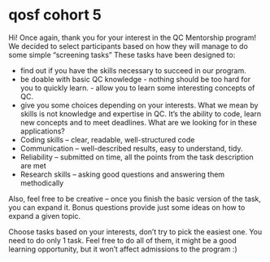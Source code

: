 # qosf cohort 5

Hi!
Once again, thank you for your interest in the QC Mentorship program!
We decided to select participants based on how they will manage to do some simple “screening tasks”
These tasks have been designed to:

- find out if you have the skills necessary to succeed in our program.
- be doable with basic QC knowledge - nothing should be too hard for you to quickly learn. - allow you to learn some interesting concepts of QC.
- give you some choices depending on your interests.
What we mean by skills is not knowledge and expertise in QC. It’s the ability to code, learn new concepts and to meet deadlines.
What are we looking for in these applications?
- Coding skills – clear, readable, well-structured code
- Communication – well-described results, easy to understand, tidy.
- Reliability – submitted on time, all the points from the task description are met
- Research skills – asking good questions and answering them methodically

Also, feel free to be creative – once you finish the basic version of the task, you can expand it. Bonus questions provide just some ideas on how to expand a given topic.

Choose tasks based on your interests, don’t try to pick the easiest one.
You need to do only 1 task. Feel free to do all of them, it might be a good learning opportunity, but it won’t affect admissions to the program :)

